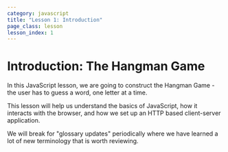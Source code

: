 ```yaml
---
category: javascript
title: "Lesson 1: Introduction"
page_class: lesson
lesson_index: 1
---
```


# Introduction: The Hangman Game

In this JavaScript lesson, we are going to construct the Hangman Game - the user has to guess a word, one letter at a time.

This lesson will help us understand the basics of JavaScript, how it interacts with the browser, and how we set up an HTTP based client-server application.

We will break for "glossary updates" periodically where we have learned a lot of new terminology that is worth reviewing.

